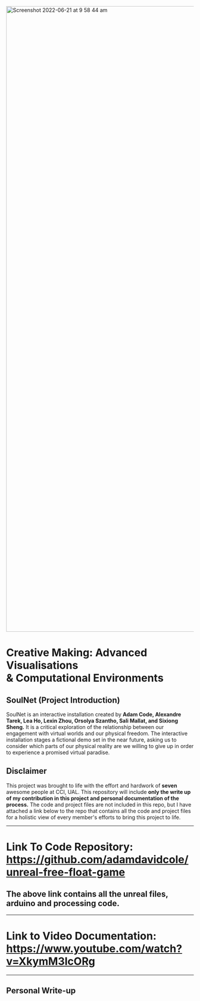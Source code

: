 <img width="1678" alt="Screenshot 2022-06-21 at 9 58 44 am" src="https://user-images.githubusercontent.com/92052904/174760594-ee183847-06c9-4f08-a2b6-41c5116f5a02.png">

# Creative Making: Advanced Visualisations <br> & Computational Environments

## SoulNet (Project Introduction)

SoulNet is an interactive installation created by **Adam Code, Alexandre Tarek,  Lea Ho, Lexin Zhou, Orsolya Szantho, Sali Mallat, and Sixiong Sheng.**  It is a critical exploration of the relationship between our engagement with virtual worlds and our physical freedom. The interactive installation stages a fictional demo set in the near future, asking us to consider which parts of our physical reality are we willing to give up in order to experience a promised virtual paradise.

## Disclaimer

This project was brought to life with the effort and hardwork of **seven** awesome people at CCI, UAL. This repository will include **only the write up of my contribution in this project and personal documentation of the process.** The code and project files are not included in this repo, but I have attached a link below to the repo that contains all the code and project files for a holistic view of every member's efforts to bring this project to life.

---

# Link To Code Repository: <br> https://github.com/adamdavidcole/unreal-free-float-game
## The above link contains all the unreal files, arduino and processing code.

---
# Link to Video Documentation: <br> https://www.youtube.com/watch?v=XkymM3IcORg

---

## Personal Write-up
